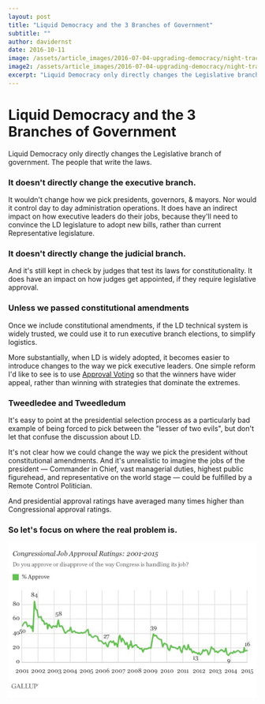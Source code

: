 ```yaml
---
layout: post
title: "Liquid Democracy and the 3 Branches of Government"
subtitle: ""
author: davidernst
date: 2016-10-11
image: /assets/article_images/2016-07-04-upgrading-democracy/night-track.JPG
image2: /assets/article_images/2016-07-04-upgrading-democracy/night-track-mobile.JPG
excerpt: "Liquid Democracy only directly changes the Legislative branch of government. The people that write the laws."
---
```


# Liquid Democracy and the 3 Branches of Government

Liquid Democracy only directly changes the Legislative branch of government. The people that write the laws.

### It doesn't directly change the executive branch.

It wouldn't change how we pick presidents, governors, & mayors. Nor would it control day to day administration operations. It does have an indirect impact on how executive leaders do their jobs, because they'll need to convince the LD legislature to adopt new bills, rather than current Representative legislature.

### It doesn't directly change the judicial branch.

And it's still kept in check by judges that test its laws for constitutionality. It does have an impact on how judges get appointed, if they require legislative approval.

### Unless we passed constitutional amendments

Once we include constitutional amendments, if the LD technical system is widely trusted, we could use it to run executive branch elections, to simplify logistics.

More substantially, when LD is widely adopted, it becomes easier to introduce changes to the way we pick executive leaders. One simple reform I'd like to see is to use [Approval Voting](https://electology.org/approval-voting) so that the winners have wider appeal, rather than winning with strategies that dominate the extremes.

### Tweedledee and Tweedledum

It's easy to point at the presidential selection process as a particularly bad example of being forced to pick between the "lesser of two evils", but don't let that confuse the discussion about LD.

It's not clear how we could change the way we pick the president without constitutional amendments. And it's unrealistic to imagine the jobs of the president — Commander in Chief, vast managerial duties, highest public figurehead, and representative on the world stage — could be fulfilled by a Remote Control Politician.

And presidential approval ratings have averaged many times higher than Congressional approval ratings.

### So let's focus on where the real problem is.

![](/assets/article_images/2016-10-11-ld-and-the-3-branches-of-govt/2015-01-14-GallupCongressJobApproval.jpg)
